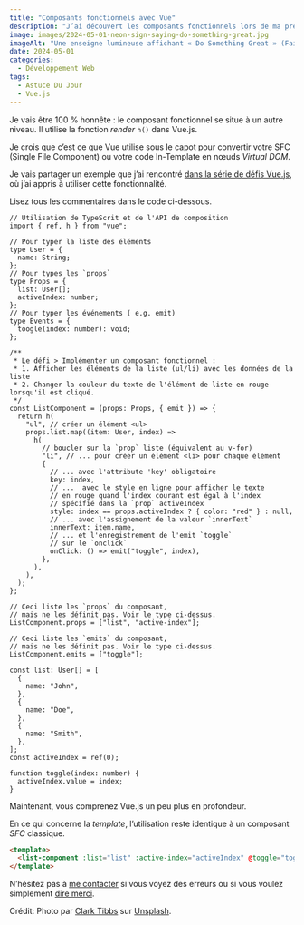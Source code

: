 ```yaml
---
title: "Composants fonctionnels avec Vue"
description: "J’ai découvert les composants fonctionnels lors de ma préparation à la certification officielle de niveau 1 à Vue.js. Bien que je ne l’utilise pas tous les jours, car il est très verbeux, j’aimerais partager un exemple dans cet article."
image: images/2024-05-01-neon-sign-saying-do-something-great.jpg
imageAlt: "Une enseigne lumineuse affichant « Do Something Great » (Faites quelque chose de grand)"
date: 2024-05-01
categories:
  - Développement Web
tags:
  - Astuce Du Jour
  - Vue.js
---
```


Je vais être 100 % honnête : le composant fonctionnel se situe à un autre niveau. Il utilise la fonction _render_ `h()` dans Vue.js.

Je crois que c’est ce que Vue utilise sous le capot pour convertir votre SFC (Single File Component) ou votre code In-Template en nœuds _Virtual DOM_.

Je vais partager un exemple que j’ai rencontré [dans la série de défis Vue.js](https://vuejs-challenges.netlify.app/questions/21-functional-component/README.html), où j’ai appris à utiliser cette fonctionnalité.

Lisez tous les commentaires dans le code ci-dessous.

```tsx
// Utilisation de TypeScrit et de l'API de composition
import { ref, h } from "vue";

// Pour typer la liste des éléments
type User = {
  name: String;
};
// Pour types les `props`
type Props = {
  list: User[];
  activeIndex: number;
};
// Pour typer les événements ( e.g. emit)
type Events = {
  toogle(index: number): void;
};

/**
 * Le défi > Implémenter un composant fonctionnel :
 * 1. Afficher les éléments de la liste (ul/li) avec les données de la liste
 * 2. Changer la couleur du texte de l'élément de liste en rouge lorsqu'il est cliqué.
 */
const ListComponent = (props: Props, { emit }) => {
  return h(
    "ul", // créer un élément <ul>
    props.list.map((item: User, index) =>
      h(
        // boucler sur la `prop` liste (équivalent au v-for)
        "li", // ... pour créer un élément <li> pour chaque élément
        {
          // ... avec l'attribute 'key' obligatoire
          key: index,
          // ...  avec le style en ligne pour afficher le texte
          // en rouge quand l'index courant est égal à l'index
          // spécifié dans la `prop` activeIndex
          style: index == props.activeIndex ? { color: "red" } : null,
          // ... avec l'assignement de la valeur `innerText`
          innerText: item.name,
          // ... et l'enregistrement de l'emit `toggle`
          // sur le `onclick`
          onClick: () => emit("toggle", index),
        },
      ),
    ),
  );
};

// Ceci liste les `props` du composant,
// mais ne les définit pas. Voir le type ci-dessus.
ListComponent.props = ["list", "active-index"];

// Ceci liste les `emits` du composant,
// mais ne les définit pas. Voir le type ci-dessus.
ListComponent.emits = ["toggle"];

const list: User[] = [
  {
    name: "John",
  },
  {
    name: "Doe",
  },
  {
    name: "Smith",
  },
];
const activeIndex = ref(0);

function toggle(index: number) {
  activeIndex.value = index;
}
```

Maintenant, vous comprenez Vue.js un peu plus en profondeur.

En ce qui concerne la _template_, l’utilisation reste identique à un composant _SFC_ classique.

```html
<template>
  <list-component :list="list" :active-index="activeIndex" @toggle="toggle" />
</template>
```

N’hésitez pas à [me contacter](../../../page/contactez-moi/index.md) si vous voyez des erreurs ou si vous voulez simplement [dire merci](../../../page/soutenez-moi/index.md).

Crédit: Photo par [Clark Tibbs](https://unsplash.com/@clarktibbs?utm_content=creditCopyText&utm_medium=referral&utm_source=unsplash) sur [Unsplash](https://unsplash.com/photos/do-something-great-neon-sign-oqStl2L5oxI?utm_content=creditCopyText&utm_medium=referral&utm_source=unsplash).
